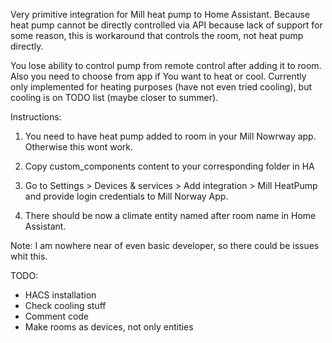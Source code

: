 Very primitive integration for Mill heat pump to Home Assistant.
Because heat pump cannot be directly controlled via API because lack of support for some reason, this is workaround that controls the room, not heat pump directly. 

You lose ability to control pump from remote control after adding it to room. Also you need to choose from app if You want to heat or cool. Currently only implemented for heating purposes (have not even tried cooling), but cooling is on TODO list (maybe closer to summer).

Instructions:

1. You need to have heat pump added to room in your Mill Nowrway app. Otherwise this wont work.

2. Copy custom_components content to your corresponding folder in HA

3. Go to Settings > Devices & services > Add integration > Mill HeatPump and provide login credentials to Mill Norway App.

4. There should be now a climate entity named after room name in Home Assistant.

Note:
I am nowhere near of even basic developer, so there could be issues whit this. 

TODO:
- HACS installation
- Check cooling stuff
- Comment code
- Make rooms as devices, not only entities

